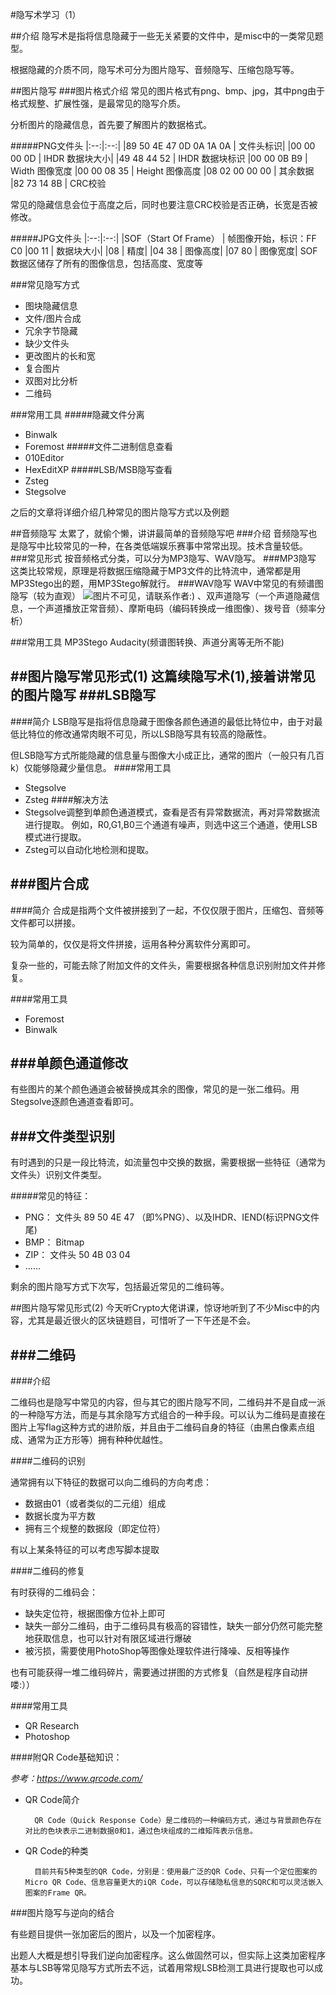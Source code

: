 #隐写术学习（1）

##介绍
隐写术是指将信息隐藏于一些无关紧要的文件中，是misc中的一类常见题型。

根据隐藏的介质不同，隐写术可分为图片隐写、音频隐写、压缩包隐写等。

##图片隐写
###图片格式介绍
常见的图片格式有png、bmp、jpg，其中png由于格式规整、扩展性强，是最常见的隐写介质。

分析图片的隐藏信息，首先要了解图片的数据格式。

#####PNG文件头
|:--:|:--:|
|89 50 4E 47 0D 0A 1A 0A |  文件头标识|
|00 00 00 0D   | IHDR 数据块大小|
|49 48 44 52   |  IHDR 数据块标识
|00 00 0B B9   | Width 图像宽度
|00 00 08 35   |  Height 图像高度
|08 02 00 00 00  |  其余数据
|82 73 14 8B  |  CRC校验

常见的隐藏信息会位于高度之后，同时也要注意CRC校验是否正确，长宽是否被修改。

#####JPG文件头
|:--:|:--:|
|SOF（Start Of Frame） |  帧图像开始，标识：FF C0
|00 11 |  数据块大小|
|08    |    精度|
|04 38  | 图像高度|
|07 80  |  图像宽度|
SOF数据区储存了所有的图像信息，包括高度、宽度等

###常见隐写方式
- 图块隐藏信息
- 文件/图片合成
- 冗余字节隐藏
- 缺少文件头
- 更改图片的长和宽
- 复合图片
- 双图对比分析
- 二维码



###常用工具
#####隐藏文件分离
- Binwalk
- Foremost
#####文件二进制信息查看
- 010Editor
- HexEditXP
#####LSB/MSB隐写查看
- Zsteg
- Stegsolve

之后的文章将详细介绍几种常见的图片隐写方式以及例题


##音频隐写
太累了，就偷个懒，讲讲最简单的音频隐写吧
###介绍
音频隐写也是隐写中比较常见的一种，在各类低端娱乐赛事中常常出现。技术含量较低。
###常见形式
按音频格式分类，可以分为MP3隐写、WAV隐写。
###MP3隐写
这类比较常规，原理是将数据压缩隐藏于MP3文件的比特流中，通常都是用MP3Stego出的题，用MP3Stego解就行。
###WAV隐写
WAV中常见的有频谱图隐写（较为直观）
![图片不可见，请联系作者:)](https://i.imgur.com/IrZKUvo.png)
、双声道隐写（一个声道隐藏信息，一个声道播放正常音频）、摩斯电码（编码转换成一维图像）、拨号音（频率分析）

###常用工具
MP3Stego
Audacity(频谱图转换、声道分离等无所不能)



##图片隐写常见形式(1)
这篇续隐写术(1),接着讲常见的图片隐写
###LSB隐写
---
####简介
LSB隐写是指将信息隐藏于图像各颜色通道的最低比特位中，由于对最低比特位的修改通常肉眼不可见，所以LSB隐写具有较高的隐蔽性。

但LSB隐写方式所能隐藏的信息量与图像大小成正比，通常的图片（一般只有几百k）仅能够隐藏少量信息。
####常用工具
- Stegsolve
- Zsteg
####解决方法
- Stegsolve调整到单颜色通道模式，查看是否有异常数据流，再对异常数据流进行提取。
例如，R0,G1,B0三个通道有噪声，则选中这三个通道，使用LSB模式进行提取。
- Zsteg可以自动化地检测和提取。

###图片合成
---
####简介
合成是指两个文件被拼接到了一起，不仅仅限于图片，压缩包、音频等文件都可以拼接。

较为简单的，仅仅是将文件拼接，运用各种分离软件分离即可。

复杂一些的，可能去除了附加文件的文件头，需要根据各种信息识别附加文件并修复。

####常用工具
- Foremost
- Binwalk

###单颜色通道修改
---
有些图片的某个颜色通道会被替换成其余的图像，常见的是一张二维码。用Stegsolve逐颜色通道查看即可。

###文件类型识别
---
有时遇到的只是一段比特流，如流量包中交换的数据，需要根据一些特征（通常为文件头）识别文件类型。

#####常见的特征：

- PNG： 文件头 89 50 4E 47 （即%PNG）、以及IHDR、IEND(标识PNG文件尾)
- BMP： Bitmap
- ZIP： 文件头 50 4B 03 04
- ......



剩余的图片隐写方式下次写，包括最近常见的二维码等。

##图片隐写常见形式(2)
今天听Crypto大佬讲课，惊讶地听到了不少Misc中的内容，尤其是最近很火的区块链题目，可惜听了一下午还是不会。

###二维码
---
####介绍

二维码也是隐写中常见的内容，但与其它的图片隐写不同，二维码并不是自成一派的一种隐写方法，而是与其余隐写方式组合的一种手段。可以认为二维码是直接在图片上写flag这种方式的进阶版，并且由于二维码自身的特征（由黑白像素点组成、通常为正方形等）拥有种种优越性。

####二维码的识别

通常拥有以下特征的数据可以向二维码的方向考虑：

- 数据由01（或者类似的二元组）组成
- 数据长度为平方数
- 拥有三个规整的数据段（即定位符）

有以上某条特征的可以考虑写脚本提取

####二维码的修复

有时获得的二维码会：

- 缺失定位符，根据图像方位补上即可
- 缺失一部分二维码，由于二维码具有极高的容错性，缺失一部分仍然可能完整地获取信息，也可以针对有限区域进行爆破
- 被污损，需要使用PhotoShop等图像处理软件进行降噪、反相等操作

也有可能获得一堆二维码碎片，需要通过拼图的方式修复（自然是程序自动拼喽:））

####常用工具

- QR Research
- Photoshop

####附QR Code基础知识：

*参考：https://www.qrcode.com/*

- QR Code简介

		QR Code（Quick Response Code）是二维码的一种编码方式，通过与背景颜色存在对比的色块表示二进制数据0和1，通过色块组成的二维矩阵表示信息。


- QR Code的种类

        目前共有5种类型的QR Code，分别是：使用最广泛的QR Code、只有一个定位图案的Micro QR Code、信息容量更大的iQR Code，可以存储隐私信息的SQRC和可以灵活嵌入图案的Frame QR。

###图片隐写与逆向的结合

有些题目提供一张加密后的图片，以及一个加密程序。

出题人大概是想引导我们逆向加密程序。这么做固然可以，但实际上这类加密程序基本与LSB等常见隐写方式所去不远，试着用常规LSB检测工具进行提取也可以成功。
